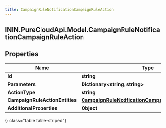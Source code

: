 ```yaml
---
title: CampaignRuleNotificationCampaignRuleAction
---
```

## ININ.PureCloudApi.Model.CampaignRuleNotificationCampaignRuleAction

## Properties

|Name | Type | Description | Notes|
|------------ | ------------- | ------------- | -------------|
| **Id** | **string** |  | [optional] |
| **Parameters** | **Dictionary&lt;string, string&gt;** |  | [optional] |
| **ActionType** | **string** |  | [optional] |
| **CampaignRuleActionEntities** | [**CampaignRuleNotificationCampaignRuleActionEntities**](CampaignRuleNotificationCampaignRuleActionEntities.html) |  | [optional] |
| **AdditionalProperties** | **Object** |  | [optional] |
{: class="table table-striped"}


